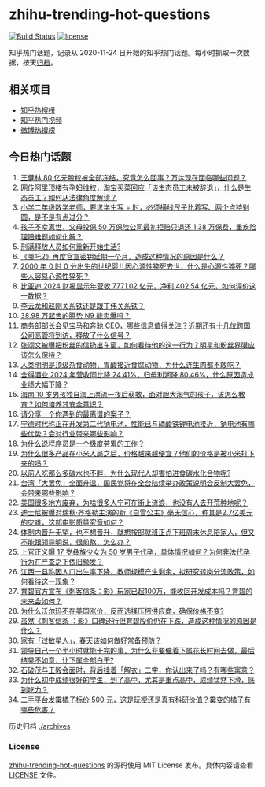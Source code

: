 # zhihu-trending-hot-questions

[![Build Status](https://github.com/justjavac/zhihu-trending-hot-questions/workflows/ci/badge.svg?branch=master)](https://github.com/justjavac/zhihu-trending-hot-questions/actions)
[![license](https://img.shields.io/github/license/justjavac/zhihu-trending-hot-questions)](https://github.com/justjavac/zhihu-trending-hot-questions/blob/master/LICENSE)

知乎热门话题，记录从 2020-11-24
日开始的知乎热门话题。每小时抓取一次数据，按天[归档](./archives)。

## 相关项目

- [知乎热搜榜](https://github.com/justjavac/zhihu-trending-top-search)
- [知乎热门视频](https://github.com/justjavac/zhihu-trending-hot-video)
- [微博热搜榜](https://github.com/justjavac/weibo-trending-hot-search)

## 今日热门话题

<!-- BEGIN -->
<!-- 最后更新时间 Tue Mar 25 2025 01:22:23 GMT+0800 (China Standard Time) -->

1. [王健林 80 亿元股权被全部冻结，究竟怎么回事？万达现在面临哪些问题？](https://www.zhihu.com/question/15657394578)
1. [网传阿里顶楼有孕妇维权，淘宝买菜回应「该生态员工未被辞退」，什么是生态员工？如何从法律角度解读？](https://www.zhihu.com/question/15678164353)
1. [小学二年级数学老师，要求学生写 ÷ 时，必须横线尺子比着写、两个点特别圆，是不是有点过分？](https://www.zhihu.com/question/452000285)
1. [孩子不幸离世，父母投保 50 万保险公司最初拒赔只退还 1.38 万保费，重疾险理赔难题如何化解？](https://www.zhihu.com/question/15654002084)
1. [刑满释放人员如何重新开始生活?](https://www.zhihu.com/question/44127680)
1. [《哪吒2》再度官宣密钥延期一个月，造成这种情况的原因是什么？](https://www.zhihu.com/question/15471519639)
1. [2000 年 0 时 0 分出生的世纪婴儿因心源性猝死去世，什么是心源性猝死？哪些人容易心源性猝死？](https://www.zhihu.com/question/15658689284)
1. [比亚迪 2024 财报显示年营收 7771.02 亿元，净利 402.54 亿元，如何评价这一数据？](https://www.zhihu.com/question/15679199781)
1. [李云龙和赵刚关系铁还是跟丁伟关系铁？](https://www.zhihu.com/question/301339731)
1. [38.98 万起售的腾势 N9 能卖爆吗？](https://www.zhihu.com/question/15512527961)
1. [商务部部长会见宝马和奔驰 CEO，哪些信息值得关注？近期还有十几位跨国公司高管将到访，释放了什么信号？](https://www.zhihu.com/question/15596215038)
1. [张颂文被曝把粉丝的信扔出车窗，如何看待他的这一行为？明星和粉丝界限应该怎么保持？](https://www.zhihu.com/question/15657738223)
1. [人类明明是顶级杂食动物，胃酸接近食腐动物，为什么连生肉都不敢吃？](https://www.zhihu.com/question/14159370972)
1. [舍得酒业 2024 年营收同比降 24.41%，归母利润降 80.46%，什么原因造成业绩大幅下降？](https://www.zhihu.com/question/1887453420669072600)
1. [海南 10 岁男孩独自海上漂流一夜后获救，面对胆大淘气的孩子，该怎么教育？如何培养其安全意识？](https://www.zhihu.com/question/15656085669)
1. [请分享一个你遇到的最离谱的案子？](https://www.zhihu.com/question/15426751516)
1. [宁德时代称正在开发第二代钠电池，性能已与磷酸铁锂电池接近，钠电池有哪些优势？会对行业带来哪些影响？](https://www.zhihu.com/question/15186612962)
1. [为什么说程序员是一个极度劳累的工作？](https://www.zhihu.com/question/461572685)
1. [为什么很多产品在小米入局之后，价格越来越便宜？他们的价格是被小米打下来的吗？](https://www.zhihu.com/question/15377254074)
1. [以前人吃那么多碳水也不胖，为什么现代人却害怕进食碳水化合物呢?](https://www.zhihu.com/question/660487528)
1. [台湾「大罢免」全面升温，国民党将在全台陆续举办政策说明会反制大罢免，会带来哪些影响？](https://www.zhihu.com/question/15628277578)
1. [美国很多地方废弃，为啥很多人宁可在街上流浪，也没有人去开荒种地呢？](https://www.zhihu.com/question/1886724020151486000)
1. [迪士尼被曝对瑞秋·齐格勒主演的新《白雪公主》毫无信心，称其是2.7亿美元的灾难，这部电影质量究竟如何？](https://www.zhihu.com/question/14863879786)
1. [体制内晋升无望，也不想晋升，就想按部就班正点下班周末休息陪家人，但又不能跟领导明说，很煎熬，怎么办？](https://www.zhihu.com/question/1885600625737327000)
1. [上官正义曝 17 岁彝族少女为 50 岁男子代孕，具体情况如何？为何非法代孕行为在严查之下依旧频发？](https://www.zhihu.com/question/15653915559)
1. [江西一县称因人口出生率下降，教师规模产生剩余，拟研究转岗分流政策，如何看待这一现象？](https://www.zhihu.com/question/15470790067)
1. [育碧官方宣布《刺客信条：影》玩家已超100万，能收回开发成本吗？育碧的未来会如何？](https://www.zhihu.com/question/15481802336)
1. [为什么沃尔玛不在美国涨价，反而选择压榨供应商，确保价格不变?](https://www.zhihu.com/question/14809138371)
1. [虽然《刺客信条 ：影》口碑还行但育碧股价仍在下跌，造成这种情况的原因是什么？](https://www.zhihu.com/question/15396704226)
1. [家有「过敏星人」，春天该如何做好常备预防？](https://www.zhihu.com/question/15614242613)
1. [领导自己一个半小时就能干完的事，为什么非要催着下属花长时间去做，最后结果不如意，让下属全部白干?](https://www.zhihu.com/question/1886570565789282600)
1. [石破茂与王毅会面时，背后挂着「解衣」二字，你认出来了吗？有哪些寓意？](https://www.zhihu.com/question/15578148896)
1. [为什么初中成绩很好的学生，到了高中，尤其是重点高中，成绩猛然下滑，感到吃力？](https://www.zhihu.com/question/280491744)
1. [二手平台发霉橘子标价 500 元，这是玩梗还是真有科研价值？霉变的橘子有哪些危害？](https://www.zhihu.com/question/15539424051)

<!-- END -->

历史归档 [./archives](./archives)

### License

[zhihu-trending-hot-questions](https://github.com/justjavac/zhihu-trending-hot-questions)
的源码使用 MIT License 发布。具体内容请查看 [LICENSE](./LICENSE) 文件。
